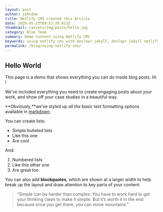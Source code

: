 ```yaml
---
layout: post
author: johndoe
title: Netlify CMS created this Article
date: 2020-05-23T09:52:20.613Z
thumbnail: /assets/img/posts/hello.jpg
category: Blue Team
summary: Demo Content using Netlify CMS
keywords: using netlify cms with devlopr-jekyll, devlopr jekyll netlify cms, how to use netlify cms
permalink: /blog/using-netlify-cms/
---
```

## Hello World

This page is a demo that shows everything you can do inside blog posts. Hi !

We’ve included everything you need to create engaging posts about your work, and show off your case studies in a beautiful way.

**Obviously,**we’ve styled up *all the basic* text formatting options available in [markdown](https://github.com/adam-p/markdown-here/wiki/Markdown-Cheatsheet).

You can create lists:

* Simple bulleted lists
* Like this one
* Are cool

And:

1. Numbered lists
2. Like this other one
3. Are great too

You can also add **blockquotes**, which are shown at a larger width to help break up the layout and draw attention to key parts of your content:

> “Simple can be harder than complex: You have to work hard to get your thinking clean to make it simple. But it’s worth it in the end because once you get there, you can move mountains.”